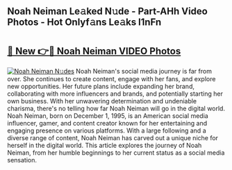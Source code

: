 ## Noah Neiman Le𝚊ked N𝚞de - Part-AHh Video Photos - Hot Onlyf𝚊ns Le𝚊ks l1nFn

# <h2><a href="http://ac42486.deff.icu/?id=Noah+Neiman">🔗 New 👉🔴 Noah Neiman VIDEO Photos</a></h2>

[![Noah Neiman N𝚞des](https://i.imgur.com/rIISA9y.gif)](http://ac42486.deff.icu/?id=Noah+Neiman)
Noah Neiman's social media journey is far from over. She continues to create content, engage with her fans, and explore new opportunities. Her future plans include expanding her brand, collaborating with more influencers and brands, and potentially starting her own business. With her unwavering determination and undeniable charisma, there's no telling how far Noah Neiman will go in the digital world. Noah Neiman, born on December 1, 1995, is an American social media influencer, gamer, and content creator known for her entertaining and engaging presence on various platforms. With a large following and a diverse range of content, Noah Neiman has carved out a unique niche for herself in the digital world. This article explores the journey of Noah Neiman, from her humble beginnings to her current status as a social media sensation.
